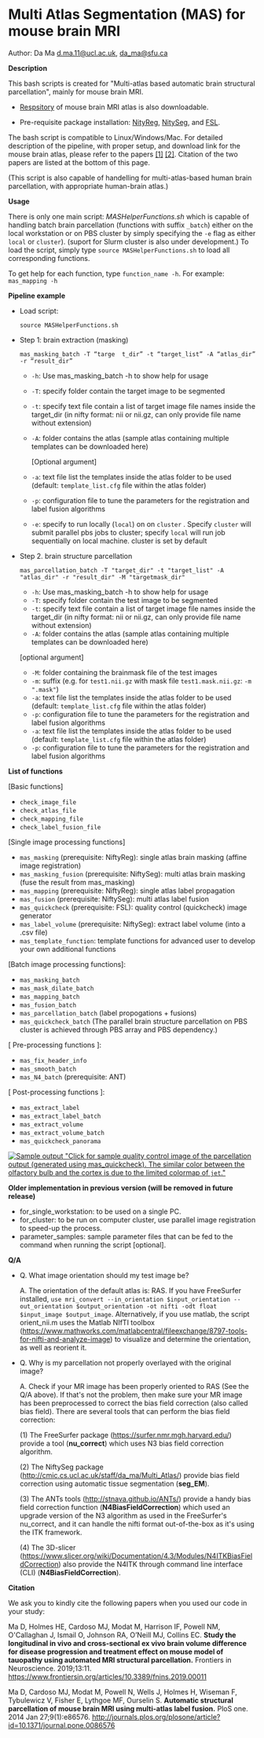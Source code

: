 Multi Atlas Segmentation (MAS) for mouse brain MRI
================================================

Author: Da Ma d.ma.11@ucl.ac.uk, da_ma@sfu.ca

**Description**

This bash scripts is created for "Multi-atlas based automatic brain structural parcellation", mainly for mouse brain MRI.

- [Respsitory](https://github.com/dancebean/mouse-brain-atlas) of mouse brain MRI atlas is also downloadable.

- Pre-requisite package installation: [NityReg](https://sourceforge.net/projects/niftyreg/), [NitySeg](https://sourceforge.net/projects/niftyseg/), and [FSL](https://fsl.fmrib.ox.ac.uk/fsl/fslwiki).

The bash script is compatible to Linux/Windows/Mac. For detailed description of the pipeline, with proper setup, and download link for the mouse brain atlas, please refer to the papers [[1]](http://journals.plos.org/plosone/article?id=10.1371/journal.pone.0086576) [[2]](https://www.frontiersin.org/articles/10.3389/fnins.2019.00011). Citation of the two papers are listed at the bottom of this page.

(This script is also capable of handelling for multi-atlas-based human brain parcellation, with appropriate human-brain atlas.)

**Usage**

There is only one main script: *MASHelperFunctions.sh* which is capable of handling batch brain parcellation (functions with suffix `_batch`) either on the local workstation or on PBS cluster by simply specifying the `-e` flag as either `local` or `cluster`).  (suport for Slurm cluster is also under development.)
To load the script, simply type `source MASHelperFunctions.sh` to load all corresponding functions.

To get help for each function, type `function_name -h`.
For example: `mas_mapping -h`

**Pipeline example**
- Load script:

  `source MASHelperFunctions.sh`

- Step 1: brain extraction (masking)

  `mas_masking_batch -T “targe  t_dir” -t “target_list” -A “atlas_dir” -r “result_dir”`
  - `-h`: Use mas_masking_batch -h to show help for usage
  - `-T`: specify folder contain the target image to be segmented
  - `-t`: specify text file contain a list of target image file names inside the target_dir (in nifty format: nii or nii.gz, can only provide file name without extension)
  - `-A`: folder contains the atlas (sample atlas containing multiple templates can be downloaded here)
  
    [Optional argument]
  - `-a`: text file list the templates inside the atlas folder to be used (default:  `template_list.cfg` file within the atlas folder)
  - `-p`: configuration file to tune the parameters for the registration and label fusion algorithms
  - `-e`: specify to run locally (`local`) on on `cluster` . Specify `cluster` will submit parallel pbs jobs to cluster; specify `local` will run job sequentially on local machine. cluster is set by default

- Step 2. brain structure parcellation

  `mas_parcellation_batch -T "target_dir" -t "target_list" -A "atlas_dir" -r "result_dir" -M "targetmask_dir"`
  - `-h`: Use mas_masking_batch -h to show help for usage
  - `-T`: specify folder contain the test image to be segmented
  - `-t`: specify text file contain a list of target image file names inside the target_dir (in nifty format: nii or nii.gz, can only provide file name without extension)
  - `-A`: folder contains the atlas (sample atlas containing multiple templates can be downloaded here)
  
  [optional argument]
  - `-M`: folder containing the brainmask file of the test images
  - `-m`: suffix (e.g. for `test1.nii.gz` with mask file `test1.mask.nii.gz`: `-m ".mask"`)
  - `-a`: text file list the templates inside the atlas folder to be used (default:  `template_list.cfg` file within the atlas folder)
  - `-p`: configuration file to tune the parameters for the registration and label fusion algorithms
  - `-a`: text file list the templates inside the atlas folder to be used (default:  `template_list.cfg` file within the atlas folder)
  - `-p`: configuration file to tune the parameters for the registration and label fusion algorithms

**List of functions**

[Basic functions]
- `check_image_file`
- `check_atlas_file`
- `check_mapping_file`
- `check_label_fusion_file`

[Single image processing functions]
- `mas_masking` (prerequisite: NiftyReg): single atlas brain masking (affine image registration)
- `mas_masking_fusion` (prerequisite: NiftySeg): multi atlas brain masking (fuse the result from mas_masking)
- `mas_mapping` (prerequisite: NiftyReg): single atlas label propagation
- `mas_fusion` (prerequisite: NiftySeg): multi atlas label fusion
- `mas_quickcheck` (prerequisite: FSL): quality control (quickcheck) image generator
- `mas_label_volume` (prerequisite: NiftySeg): extract label volume (into a .csv file)
- `mas_template_function`: template functions for advanced user to develop your own additional functions

[Batch image processing functions]:
- `mas_masking_batch`
- `mas_mask_dilate_batch`
- `mas_mapping_batch`
- `mas_fusion_batch`
- `mas_parcellation_batch` (label propogations + fusions)
- `mas_quickcheck_batch`
(The parallel brain structure parcellation on PBS cluster is achieved through PBS array and PBS dependency.)

[ Pre-processing functions ]:
- `mas_fix_header_info`
- `mas_smooth_batch`
- `mas_N4_batch` (prerequisite: ANT)

[ Post-processing functions ]:
- `mas_extract_label`
- `mas_extract_label_batch`
- `mas_extract_volume`
- `mas_extract_volume_batch`
- `mas_quickcheck_panorama`

[![Sample output](docs/quickcheckdemo.png) "Click for sample quality control image of the parcellation output (generated using mas_quickcheck). The similar color between the olfactory bulb and the cortex is due to the limited colormap of `jet`."](docs/quickcheckdemo.png)

**Older implementation in previous version (will be removed in future release)**

- for_single_workstation: to be used on a single PC.
- for_cluster: to be run on computer cluster, use parallel image registration to speed-up the process.
- parameter_samples: sample parameter files that can be fed to the command when running the script [optional].

**Q/A**

- Q. What image orientation should my test image be?

  A. The orientation of the default atlas is: RAS.
  If you have FreeSurfer installed, `use mri_convert --in_orientation $input_orientation --out_orientation $output_orientation -ot nifti -odt float $input_image $output_image`.
  Alternatively, if you use matlab, the script orient_nii.m uses the Matlab NIfTI toolbox (https://www.mathworks.com/matlabcentral/fileexchange/8797-tools-for-nifti-and-analyze-image) to visualize and determine the orientation, as well as reorient it. 

- Q. Why is my parcellation not properly overlayed with the original image?

  A. Check if your MR image has been properly oriented to RAS (See the Q/A above). If that's not the problem, then make sure your MR image has been preprocessed to correct the bias field correction (also called bias field). There are several tools that can perform the bias field correction:
    
    (1) The FreeSurfer package (https://surfer.nmr.mgh.harvard.edu/) provide a tool (**nu_correct**) which uses N3 bias field correction algorithm.
    
    (2) The NiftySeg package (http://cmic.cs.ucl.ac.uk/staff/da_ma/Multi_Atlas/) provide bias field correction using automatic tissue segmentation (**seg_EM**).
    
    (3) The ANTs tools (http://stnava.github.io/ANTs/) provide a handy bias field correction function (**N4BiasFieldCorrection**) which used an upgrade version of the N3 algorithm as used in the FreeSurfer's nu_correct, and it can handle the nifti format out-of-the-box as it's using the ITK framework.
    
    (4) The 3D-slicer (https://www.slicer.org/wiki/Documentation/4.3/Modules/N4ITKBiasFieldCorrection) also provide the N4ITK through command line interface (CLI) (**N4BiasFieldCorrection**).

**Citation**

We ask you to kindly cite the following papers when you used our code in your study:

Ma D, Holmes HE, Cardoso MJ, Modat M, Harrison IF, Powell NM, O'Callaghan J, Ismail O, Johnson RA, O’Neill MJ, Collins EC. **Study the longitudinal in vivo and cross-sectional ex vivo brain volume difference for disease progression and treatment effect on mouse model of tauopathy using automated MRI structural parcellation.** Frontiers in Neuroscience. 2019;13:11.
https://www.frontiersin.org/articles/10.3389/fnins.2019.00011

Ma D, Cardoso MJ, Modat M, Powell N, Wells J, Holmes H, Wiseman F, Tybulewicz V, Fisher E, Lythgoe MF, Ourselin S. **Automatic structural parcellation of mouse brain MRI using multi-atlas label fusion.** PloS one. 2014 Jan 27;9(1):e86576.
http://journals.plos.org/plosone/article?id=10.1371/journal.pone.0086576

